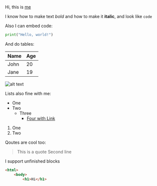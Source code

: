 Hi, this is [me](https://klmn.io)

I know how to make text *bold* and how to make it **italic**, and look like `code`

Also I can embed code:

```python
print("Hello, world!")
```

And do tables:

| Name | Age |
| ---- | --- |
| John | 20  |
| Jane | 19  |

![alt text](https://images.unsplash.com/photo-1566275529824-cca6d008f3da?q=80&w=1000&auto=format&fit=crop&ixlib=rb-4.0.3&ixid=M3wxMjA3fDB8MHxzZWFyY2h8Nnx8cGhvdG98ZW58MHx8MHx8fDA%3D "Title")

Lists also fine with me:

* One
* Two
  * Three
    * [Four with Link](https://google.com)

1. One
2. Two


Qoutes are cool too:

> This is a quote
> Second line


I support unfinished blocks

```html
<html>
    <body>
        <h1>Hi</h1>
